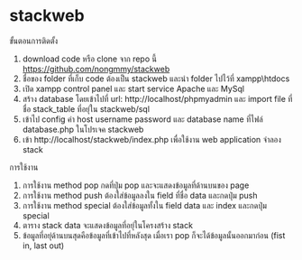 # stackweb

ขั้นตอนการติดตั้ง 
1. download code หรือ clone จาก repo นี้ https://github.com/nongmmy/stackweb
2. ชื่อของ folder ที่เก็บ code ต้องเป็น stackweb และนำ folder ไปไว้ที่ xampp\htdocs
3. เปิด xampp control panel และ start service Apache และ MySql 
4. สร้าง database โดยเข้าไปที่ url: http://localhost/phpmyadmin และ import file ที่ชื่อ stack_table ที่อยุ่ใน stackweb/sql 
5. เข้าไป config ค่า host username password และ database name ที่ไฟล์ database.php ในโปรเจค stackweb 
6. เข้า http://localhost/stackweb/index.php เพื่อใช้งาน web application จำลอง stack


การใช้งาน
1. การใช้งาน method pop กดที่ปุ่ม pop และจะแสดงข้อมูลที่ด้านบนของ page
2. การใช้งาน method push ต้องใส่ข้อมูลลงใน field ที่ชื่อ data และกดปุ่ม push
3. การใช้งาน method special ต้องใส่ข้อมูลทั้งใน field data และ index และกดปุ่ม special
4. ตาราง stack data จะแสดงข้อมูลที่อยุ่ในโครงสร้าง stack 
5. ข้อมูลที่อยุ่ด้านบนสุดคือข้อมูลที่เข้าไปที่หลังสุด เมื่อเรา pop ก็จะได้ข้อมูลนั้นออกมาก่อน (fist in, last out)
